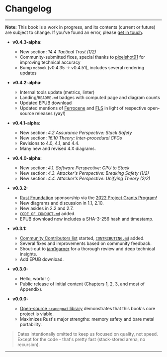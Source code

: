 <meta name="title" content="High Assurance Rust">
<meta name="description" content="Developing Secure and Robust Software">
<meta property="og:title" content="High Assurance Rust">
<meta property="og:description" content="Developing Secure and Robust Software">
<meta property="og:type" content="article">
<meta property="og:url" content="https://highassurance.rs/">
<meta property="og:image" content="https://highassurance.rs/img/har_logo_social.png">
<meta name="twitter:title" content="High Assurance Rust">
<meta name="twitter:description" content="Developing Secure and Robust Software">
<meta name="twitter:url" content="https://highassurance.rs/">
<meta name="twitter:card" content="summary_large_image">
<meta name="twitter:image" content="https://highassurance.rs/img/har_logo_social.png">


# Changelog
---

**Note:** This book is a work in progress, and its contents (current or future) are subject to change.
If you've found an error, please [get in touch](./engage.md#submit-feedback-questions-issues-or-prs).

* **v0.4.3-alpha:**
    * New section: *14.4 Tactical Trust (1/2)*
    * Community-submitted fixes, special thanks to [pixelshot91](https://github.com/pixelshot91) for improving technical accuracy
    * Bump `mdbook` (v0.4.35 -> v0.4.51), includes several rendering updates

* **v0.4.2-alpha:**
    * Internal tools update (metrics, linter)
    * Landing/`README.md` badges with computed page and diagram counts
    * Updated EPUB download
    * Updated mentions of [Ferrocene](https://github.com/ferrocene/ferrocene) and [FLS](https://spec.ferrocene.dev/) in light of respective open-source releases (yay!)

* **v0.4.1-alpha:**
    * New section: *4.2 Assurance Perspective: Stack Safety*
    * New section: *16.10 Theory: Inter-procedural CFGs*
    * Revisions to 4.0, 4.1, and 4.4.
    * Many new and revised 4.X diagrams.

* **v0.4.0-alpha:**
    * New section: *4.1. Software Perspective: CPU to Stack*
    * New section: *4.3. Attacker's Perspective: Breaking Safety (1/2)*
    * New section: *4.4. Attacker's Perspective: Unifying Theory (2/2)*

* **v0.3.2:**
    * [Rust Foundation](https://foundation.rust-lang.org/) sponsorship via the [2022 Project Grants Program](https://foundation.rust-lang.org/news/2022-06-14-community-grants-program-awards-announcement/)!
    * New diagrams and discussion in 1.1, 2.10.
    * New asides in 2.2 and 2.7.
    * [`CODE_OF_CONDUCT.md`](https://github.com/tnballo/high-assurance-rust/blob/main/CODE_OF_CONDUCT.md) added.
    * EPUB download now includes a SHA-3-256 hash and timestamp.

* **v0.3.1:**
    * [Community Contributors list](./chp1/about_the_team.md#community-contributors) started, [`CONTRIBUTING.md`](https://github.com/tnballo/high-assurance-rust/blob/main/CONTRIBUTING.md) added.
    * Several fixes and improvements based on community feedback.
    * Shout-out to [jam1garner](https://www.jam1.re/) for a thorough review and deep technical insights.
    * Add EPUB download.

* **v0.3.0:**
    * Hello, world! :)
    * Public release of initial content (Chapters 1, 2, 3, and most of Appendix).

* **v0.0.0:**
    * [Open-source `scapegoat` library](https://github.com/tnballo/scapegoat) demonstrates that this book's core project is viable.
    * Maximizes Rust's major strengths: memory safety and bare metal portability.

> Dates intentionally omitted to keep us focused on quality, not speed. Except for the code - that's pretty fast (stack-stored arena, no recursion).

---
